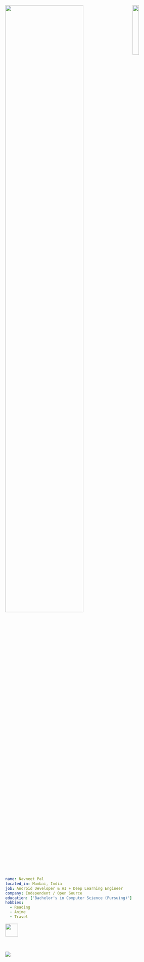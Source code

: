 
<img src="https://github.com/user-attachments/assets/61b905e9-e523-4e63-a323-eb28f68c38ca" width="20%" align="right" />
<img src="https://readme-typing-svg.demolab.com?font=Inconsolata&weight=500&size=50&duration=4000&pause=300&color=A7A459&center=true&vCenter=true&multiline=true&repeat=false&random=false&width=1300&height=140&lines=Hello+hello;I'm+Ing%2C+a+tech+golin+and+magical+boy+wannabe+%E2%9C%A9" width="70%" />


```yaml
name: Navneet Pal
located_in: Mumbai, India
job: Android Developer & AI + Deep Learning Engineer
company: Independent / Open Source
education: ["Bachelor's in Computer Science (Pursuing)"]
hobbies:
  - Reading
  - Anime
  - Travel
```
<img src="https://raw.githubusercontent.com/innng/innng/master/assets/kyubey.gif" height="40" />
<br><br><br>
    
[![](https://img.shields.io/badge/linkedin-0a66c2)](http://linkedin.com/)

